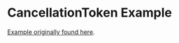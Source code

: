 
# CancellationToken Example

[Example originally found here](https://docs.microsoft.com/en-us/dotnet/api/system.threading.cancellationtoken?view=netcore-2.1).
